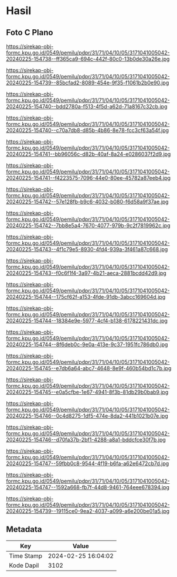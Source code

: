 # Hasil

## Foto C Plano

https://sirekap-obj-formc.kpu.go.id/0549/pemilu/pdpr/31/71/04/10/05/3171041005042-20240225-154738--ff365ca9-694c-442f-80c0-13b0de30a26e.jpg

https://sirekap-obj-formc.kpu.go.id/0549/pemilu/pdpr/31/71/04/10/05/3171041005042-20240225-154739--85bcfad2-8089-454e-9f35-f1061b2b0e90.jpg

https://sirekap-obj-formc.kpu.go.id/0549/pemilu/pdpr/31/71/04/10/05/3171041005042-20240225-154740--bdd2780a-f513-4f5d-a62d-71a8167c32cb.jpg

https://sirekap-obj-formc.kpu.go.id/0549/pemilu/pdpr/31/71/04/10/05/3171041005042-20240225-154740--c70a7db8-d85b-4b86-8e78-fcc3cf63a54f.jpg

https://sirekap-obj-formc.kpu.go.id/0549/pemilu/pdpr/31/71/04/10/05/3171041005042-20240225-154741--bb96056c-d82b-40af-8a24-e0286037f2d9.jpg

https://sirekap-obj-formc.kpu.go.id/0549/pemilu/pdpr/31/71/04/10/05/3171041005042-20240225-154741--f4223575-7096-44e0-80ee-45782a87eeb4.jpg

https://sirekap-obj-formc.kpu.go.id/0549/pemilu/pdpr/31/71/04/10/05/3171041005042-20240225-154742--57e128fb-b9c6-4032-b080-f6d58a9f37ae.jpg

https://sirekap-obj-formc.kpu.go.id/0549/pemilu/pdpr/31/71/04/10/05/3171041005042-20240225-154742--7bb8e5a4-7670-4077-979b-9c2f7819962c.jpg

https://sirekap-obj-formc.kpu.go.id/0549/pemilu/pdpr/31/71/04/10/05/3171041005042-20240225-154743--4f1c79e5-8930-4fd4-939a-3f461a87c668.jpg

https://sirekap-obj-formc.kpu.go.id/0549/pemilu/pdpr/31/71/04/10/05/3171041005042-20240225-154743--f0c6f1f4-3a97-4b21-aeca-2881bcdd42d9.jpg

https://sirekap-obj-formc.kpu.go.id/0549/pemilu/pdpr/31/71/04/10/05/3171041005042-20240225-154744--175cf62f-a153-4fde-91db-3abcc169604d.jpg

https://sirekap-obj-formc.kpu.go.id/0549/pemilu/pdpr/31/71/04/10/05/3171041005042-20240225-154744--18384e9e-5977-4cf4-b138-6178221431dc.jpg

https://sirekap-obj-formc.kpu.go.id/0549/pemilu/pdpr/31/71/04/10/05/3171041005042-20240225-154744--8f6deb0c-9e0a-413e-9c37-1951fc786db0.jpg

https://sirekap-obj-formc.kpu.go.id/0549/pemilu/pdpr/31/71/04/10/05/3171041005042-20240225-154745--e7db6a64-abc7-4648-8e9f-460b54bd1c7b.jpg

https://sirekap-obj-formc.kpu.go.id/0549/pemilu/pdpr/31/71/04/10/05/3171041005042-20240225-154745--e0a5cfbe-1e67-4941-8f3b-81db29b0bab9.jpg

https://sirekap-obj-formc.kpu.go.id/0549/pemilu/pdpr/31/71/04/10/05/3171041005042-20240225-154746--0c4d8275-1df5-474e-8da2-441b1021b07e.jpg

https://sirekap-obj-formc.kpu.go.id/0549/pemilu/pdpr/31/71/04/10/05/3171041005042-20240225-154746--d70fa37b-2bf1-4288-a8a1-bddcfce30f7b.jpg

https://sirekap-obj-formc.kpu.go.id/0549/pemilu/pdpr/31/71/04/10/05/3171041005042-20240225-154747--59fbb0c8-9544-4f19-b6fa-a62e6472cb7d.jpg

https://sirekap-obj-formc.kpu.go.id/0549/pemilu/pdpr/31/71/04/10/05/3171041005042-20240225-154747--1592a668-fb7f-44d8-9461-764eee678394.jpg

https://sirekap-obj-formc.kpu.go.id/0549/pemilu/pdpr/31/71/04/10/05/3171041005042-20240225-154739--19115ce0-9ea2-4037-a099-a6e200be01a5.jpg


## Metadata

| Key        | Value               |
| ---------- | ------------------- |
| Time Stamp | 2024-02-25 16:04:02 |
| Kode Dapil | 3102                |



